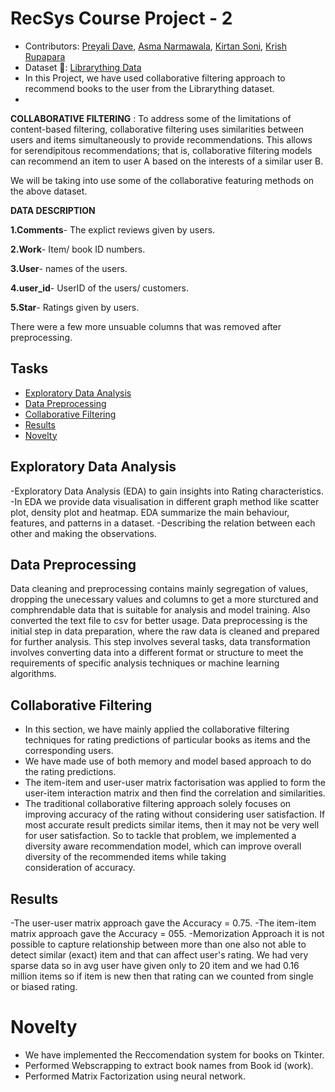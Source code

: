 # RecSys Course Project - 2

- Contributors: [Preyali Dave](https://github.com/preyali), [Asma Narmawala](https://github.com/asma-2922), [Kirtan Soni](https://github.com/kir1906), [Krish Rupapara](https://github.com/KrishRupapara)
- Dataset :link:: [Librarything Data](https://cseweb.ucsd.edu/~jmcauley/datasets.html#social_data)
- In this Project, we have used collaborative filtering approach to recommend books to the user from the Librarything dataset.
- 
**COLLABORATIVE FILTERING** : To address some of the limitations of content-based filtering, collaborative filtering uses similarities between users and items simultaneously to provide recommendations. This allows for serendipitous recommendations; that is, collaborative filtering models can recommend an item to user A based on the interests of a similar user B.
 
  We will be taking into use some of the collaborative featuring methods on the above dataset.
  
**DATA DESCRIPTION**

  **1.Comments**- The explict reviews given by users.
  
  **2.Work**- Item/ book ID numbers.
  
  **3.User**- names of the users. 
  
  **4.user_id**- UserID of the users/ customers.
  
  **5.Star**- Ratings given by users.
  
  There were a few more unsuable columns that was removed after preprocessing.
  

## Tasks

- <a href='#exploratory-data-analysis'>Exploratory Data Analysis</a>
- <a href='#data-preprocessing'>Data Preprocessing</a>
- <a href='#collaborative-filtering'>Collaborative Filtering</a>
- <a href='#results'>Results</a>
- <a href='#novelty'>Novelty</a>


## Exploratory Data Analysis

-Exploratory Data Analysis (EDA) to gain insights into Rating characteristics.
-In EDA we provide data visualisation in different graph method like scatter plot, density plot and heatmap. EDA summarize the main behaviour, features, and patterns in a dataset.
-Describing the relation between each other and making the observations.

## Data Preprocessing
Data cleaning and preprocessing contains mainly segregation of values, dropping the unecessary values and columns to get a more sturctured and comphrendable data that is suitable for analysis and model training. Also converted the text file to csv for better usage.
Data preprocessing is the initial step in data preparation, where the raw data is cleaned and prepared for further analysis.
This step involves several tasks, data transformation involves converting data into a different format or structure to meet the requirements of specific analysis techniques or machine learning algorithms.



## Collaborative Filtering
- In this section, we have mainly applied the collaborative filtering techniques for rating predictions of particular books as items and the corresponding users.
- We have made use of both memory and model based approach to do the rating predictions.
- The item-item and user-user matrix factorisation was applied to form the user-item interaction matrix and then find the correlation and similarities.
- The traditional collaborative filtering approach solely focuses on improving accuracy of the rating without considering user satisfaction. If most accurate result predicts similar items, then it may not be very well for user satisfaction. So to tackle that problem, we implemented a diversity aware recommendation model, which can improve overall diversity of the recommended items while taking consideration of accuracy.
  

## Results
-The user-user matrix approach gave the Accuracy = 0.75.
-The item-item matrix approach gave the Accuracy = 055.
-Memorization Approach it is not possible to capture relationship between more than one also not able to detect similar (exact) item and that can affect user's rating. We had very sparse data so in avg user have given only to 20 item and we had 0.16 million items so if item is new then that rating can we counted from single or biased rating.

# Novelty
- We have implemented the Reccomendation system for books on Tkinter.
- Performed Webscrapping to extract book names from Book id (work).
- Performed Matrix Factorization using neural network. 

